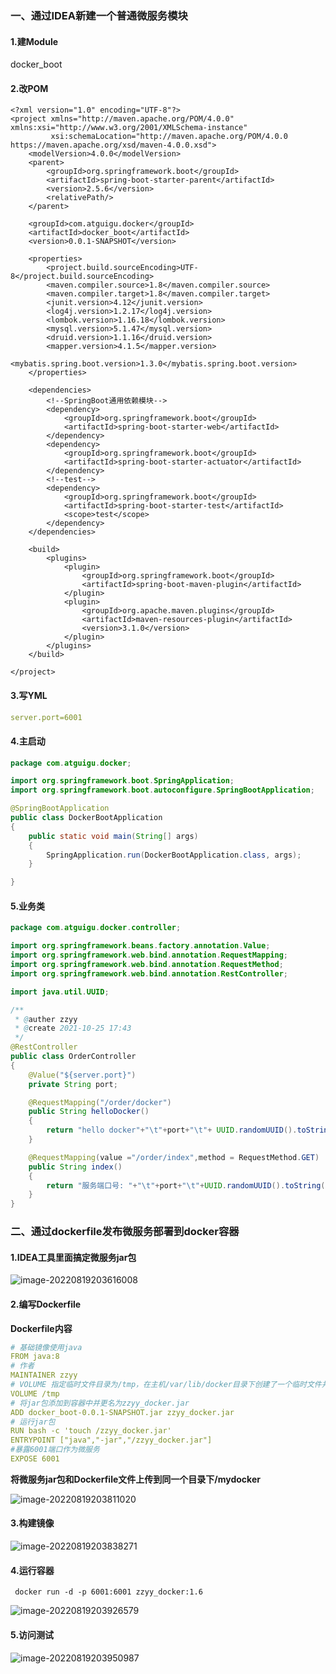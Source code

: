 ### 一、通过IDEA新建一个普通微服务模块

#### 1.建Module

docker_boot



#### 2.改POM

```pom
<?xml version="1.0" encoding="UTF-8"?>
<project xmlns="http://maven.apache.org/POM/4.0.0" xmlns:xsi="http://www.w3.org/2001/XMLSchema-instance"
         xsi:schemaLocation="http://maven.apache.org/POM/4.0.0 https://maven.apache.org/xsd/maven-4.0.0.xsd">
    <modelVersion>4.0.0</modelVersion>
    <parent>
        <groupId>org.springframework.boot</groupId>
        <artifactId>spring-boot-starter-parent</artifactId>
        <version>2.5.6</version>
        <relativePath/>
    </parent>

    <groupId>com.atguigu.docker</groupId>
    <artifactId>docker_boot</artifactId>
    <version>0.0.1-SNAPSHOT</version>

    <properties>
        <project.build.sourceEncoding>UTF-8</project.build.sourceEncoding>
        <maven.compiler.source>1.8</maven.compiler.source>
        <maven.compiler.target>1.8</maven.compiler.target>
        <junit.version>4.12</junit.version>
        <log4j.version>1.2.17</log4j.version>
        <lombok.version>1.16.18</lombok.version>
        <mysql.version>5.1.47</mysql.version>
        <druid.version>1.1.16</druid.version>
        <mapper.version>4.1.5</mapper.version>
        <mybatis.spring.boot.version>1.3.0</mybatis.spring.boot.version>
    </properties>

    <dependencies>
        <!--SpringBoot通用依赖模块-->
        <dependency>
            <groupId>org.springframework.boot</groupId>
            <artifactId>spring-boot-starter-web</artifactId>
        </dependency>
        <dependency>
            <groupId>org.springframework.boot</groupId>
            <artifactId>spring-boot-starter-actuator</artifactId>
        </dependency>
        <!--test-->
        <dependency>
            <groupId>org.springframework.boot</groupId>
            <artifactId>spring-boot-starter-test</artifactId>
            <scope>test</scope>
        </dependency>
    </dependencies>

    <build>
        <plugins>
            <plugin>
                <groupId>org.springframework.boot</groupId>
                <artifactId>spring-boot-maven-plugin</artifactId>
            </plugin>
            <plugin>
                <groupId>org.apache.maven.plugins</groupId>
                <artifactId>maven-resources-plugin</artifactId>
                <version>3.1.0</version>
            </plugin>
        </plugins>
    </build>

</project>
```

#### 3.写YML

```yml
server.port=6001
```

#### 4.主启动

```java
package com.atguigu.docker;

import org.springframework.boot.SpringApplication;
import org.springframework.boot.autoconfigure.SpringBootApplication;

@SpringBootApplication
public class DockerBootApplication
{
    public static void main(String[] args)
    {
        SpringApplication.run(DockerBootApplication.class, args);
    }

}
```

#### 5.业务类

```java
package com.atguigu.docker.controller;

import org.springframework.beans.factory.annotation.Value;
import org.springframework.web.bind.annotation.RequestMapping;
import org.springframework.web.bind.annotation.RequestMethod;
import org.springframework.web.bind.annotation.RestController;

import java.util.UUID;

/**
 * @auther zzyy
 * @create 2021-10-25 17:43
 */
@RestController
public class OrderController
{
    @Value("${server.port}")
    private String port;

    @RequestMapping("/order/docker")
    public String helloDocker()
    {
        return "hello docker"+"\t"+port+"\t"+ UUID.randomUUID().toString();
    }

    @RequestMapping(value ="/order/index",method = RequestMethod.GET)
    public String index()
    {
        return "服务端口号: "+"\t"+port+"\t"+UUID.randomUUID().toString();
    }
}
```



### 二、通过dockerfile发布微服务部署到docker容器

#### 1.IDEA工具里面搞定微服务jar包

![image-20220819203616008](assets/image-20220819203616008.png)

#### 2.编写Dockerfile

**Dockerfile内容**

```yml
# 基础镜像使用java
FROM java:8
# 作者
MAINTAINER zzyy
# VOLUME 指定临时文件目录为/tmp，在主机/var/lib/docker目录下创建了一个临时文件并链接到容器的/tmp
VOLUME /tmp
# 将jar包添加到容器中并更名为zzyy_docker.jar
ADD docker_boot-0.0.1-SNAPSHOT.jar zzyy_docker.jar
# 运行jar包
RUN bash -c 'touch /zzyy_docker.jar'
ENTRYPOINT ["java","-jar","/zzyy_docker.jar"]
#暴露6001端口作为微服务
EXPOSE 6001
```

**将微服务jar包和Dockerfile文件上传到同一个目录下/mydocker**

![image-20220819203811020](assets/image-20220819203811020.png)

#### 3.构建镜像

![image-20220819203838271](assets/image-20220819203838271.png)

#### 4.运行容器

```shell
 docker run -d -p 6001:6001 zzyy_docker:1.6
```

![image-20220819203926579](assets/image-20220819203926579.png)

#### 5.访问测试

![image-20220819203950987](assets/image-20220819203950987.png)